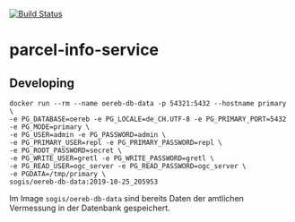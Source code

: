 [![Build Status](https://travis-ci.org/edigonzales/parcel-info-service.svg?branch=master)](https://travis-ci.org/edigonzales/parcel-info-service)
# parcel-info-service

## Developing
```
docker run --rm --name oereb-db-data -p 54321:5432 --hostname primary \
-e PG_DATABASE=oereb -e PG_LOCALE=de_CH.UTF-8 -e PG_PRIMARY_PORT=5432 -e PG_MODE=primary \
-e PG_USER=admin -e PG_PASSWORD=admin \
-e PG_PRIMARY_USER=repl -e PG_PRIMARY_PASSWORD=repl \
-e PG_ROOT_PASSWORD=secret \
-e PG_WRITE_USER=gretl -e PG_WRITE_PASSWORD=gretl \
-e PG_READ_USER=ogc_server -e PG_READ_PASSWORD=ogc_server \
-e PGDATA=/tmp/primary \
sogis/oereb-db-data:2019-10-25_205953
```

Im Image `sogis/oereb-db-data` sind bereits Daten der amtlichen Vermessung in der Datenbank gespeichert.
